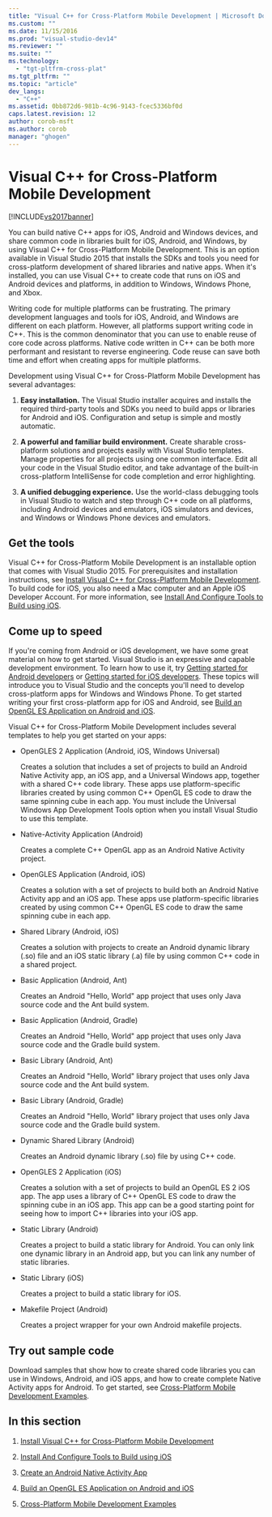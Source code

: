 ```yaml
---
title: "Visual C++ for Cross-Platform Mobile Development | Microsoft Docs"
ms.custom: ""
ms.date: 11/15/2016
ms.prod: "visual-studio-dev14"
ms.reviewer: ""
ms.suite: ""
ms.technology: 
  - "tgt-pltfrm-cross-plat"
ms.tgt_pltfrm: ""
ms.topic: "article"
dev_langs: 
  - "C++"
ms.assetid: 0bb872d6-981b-4c96-9143-fcec5336bf0d
caps.latest.revision: 12
author: corob-msft
ms.author: corob
manager: "ghogen"
---
```

# Visual C++ for Cross-Platform Mobile Development
[!INCLUDE[vs2017banner](../includes/vs2017banner.md)]

  
You can build native C++ apps for iOS, Android and Windows devices, and share common code in libraries built for iOS, Android, and Windows, by using Visual C++ for Cross-Platform Mobile Development. This is an option available in Visual Studio 2015 that installs the SDKs and tools you need for cross-platform development of shared libraries and native apps. When it's installed, you can use Visual C++ to create code that runs on iOS and Android devices and platforms, in addition to Windows, Windows Phone, and Xbox.  
  
 Writing code for multiple platforms can be frustrating. The primary development languages and tools for iOS, Android, and Windows are different on each platform. However, all platforms support writing code in C++. This is the common denominator that you can use to enable reuse of core code across platforms. Native code written in C++ can be both more performant and resistant to reverse engineering. Code reuse can save both time and effort when creating apps for multiple platforms.  
  
 Development using Visual C++ for Cross-Platform Mobile Development has several advantages:  
  
1.  **Easy installation.** The Visual Studio installer acquires and installs the required third-party tools and SDKs you need to build apps or libraries for Android and iOS. Configuration and setup is simple and mostly automatic.  
  
2.  **A powerful and familiar build environment.** Create sharable cross-platform solutions and projects easily with Visual Studio templates. Manage properties for all projects using one common interface. Edit all your code in the Visual Studio editor, and take advantage of the built-in cross-platform IntelliSense for code completion and error highlighting.  
  
3.  **A unified debugging experience.** Use the world-class debugging tools in Visual Studio to watch and step through C++ code on all platforms, including Android devices and emulators, iOS simulators and devices, and Windows or Windows Phone devices and emulators.  
  
## Get the tools  
 Visual C++ for Cross-Platform Mobile Development is an installable option that comes with Visual Studio 2015. For prerequisites and installation instructions, see [Install Visual C++ for Cross-Platform Mobile Development](../cross-platform/install-visual-cpp-for-cross-platform-mobile-development.md). To build code for iOS, you also need a Mac computer and an Apple iOS Developer Account. For more information, see [Install And Configure Tools to Build using iOS](../cross-platform/install-and-configure-tools-to-build-using-ios.md).  
  
## Come up to speed  
 If you're coming from Android or iOS development, we have some great material on how to get started. Visual Studio is an expressive and capable development environment. To learn how to use it, try [Getting started for Android developers](https://msdn.microsoft.com/library/windows/apps/dn275875.aspx) or [Getting started for iOS developers](https://msdn.microsoft.com/library/windows/apps/xaml/jj657966.aspx). These topics will introduce you to Visual Studio and the concepts you'll need to develop cross-platform apps for Windows and Windows Phone. To get started writing your first cross-platform app for iOS and Android, see [Build an OpenGL ES Application on Android and iOS](../cross-platform/build-an-opengl-es-application-on-android-and-ios.md).  
  
 Visual C++ for Cross-Platform Mobile Development includes several templates to help you get started on your apps:  
  
-   OpenGLES 2 Application (Android, iOS, Windows Universal)  
  
     Creates a solution that includes a set of projects to build an Android Native Activity app, an iOS app, and a Universal Windows app, together with a shared C++ code library. These apps use platform-specific libraries created by using common C++ OpenGL ES code to draw the same spinning cube in each app. You must include the Universal Windows App Development Tools option when you install Visual Studio to use this template.  
  
-   Native-Activity Application (Android)  
  
     Creates a complete C++ OpenGL app as an Android Native Activity project.  
  
-   OpenGLES Application (Android, iOS)  
  
     Creates a solution with a set of projects to build both an Android Native Activity app and an iOS app. These apps use platform-specific libraries created by using common C++ OpenGL ES code to draw the same spinning cube in each app.  
  
-   Shared Library (Android, iOS)  
  
     Creates a solution with projects to create an Android dynamic library (.so) file and an iOS static library (.a) file by using common C++ code in a shared project.  
  
-   Basic Application (Android, Ant)  
  
     Creates an Android "Hello, World" app project that uses only Java source code and the Ant build system.  
  
-   Basic Application (Android, Gradle)  
  
     Creates an Android "Hello, World" app project that uses only Java source code and the Gradle build system.  
  
-   Basic Library (Android, Ant)  
  
     Creates an Android "Hello, World" library project that uses only Java source code and the Ant build system.  
  
-   Basic Library (Android, Gradle)  
  
     Creates an Android "Hello, World" library project that uses only Java source code and the Gradle build system.  
  
-   Dynamic Shared Library (Android)  
  
     Creates an Android dynamic library (.so) file by using C++ code.  
  
-   OpenGLES 2 Application (iOS)  
  
     Creates a solution with a set of projects to build an OpenGL ES 2 iOS app. The app uses a library of C++ OpenGL ES code to draw the spinning cube in an iOS app. This app can be a good starting point for seeing how to import C++ libraries into your iOS app.  
  
-   Static Library (Android)  
  
     Creates a project to build a static library for Android. You can only link one dynamic library in an Android app, but you can link any number of static libraries.  
  
-   Static Library (iOS)  
  
     Creates a project to build a static library for iOS.  
  
-   Makefile Project (Android)  
  
     Creates a project wrapper for your own Android makefile projects.  
  
## Try out sample code  
 Download samples that show how to create shared code libraries you can use in Windows, Android, and iOS apps, and how to create complete Native Activity apps for Android. To get started, see [Cross-Platform Mobile Development Examples](../cross-platform/cross-platform-mobile-development-examples.md).  
  
## In this section  
  
1.  [Install Visual C++ for Cross-Platform Mobile Development](../cross-platform/install-visual-cpp-for-cross-platform-mobile-development.md)  
  
2.  [Install And Configure Tools to Build using iOS](../cross-platform/install-and-configure-tools-to-build-using-ios.md)  
  
3.  [Create an Android Native Activity App](../cross-platform/create-an-android-native-activity-app.md)  
  
4.  [Build an OpenGL ES Application on Android and iOS](../cross-platform/build-an-opengl-es-application-on-android-and-ios.md)  
  
5.  [Cross-Platform Mobile Development Examples](../cross-platform/cross-platform-mobile-development-examples.md)

